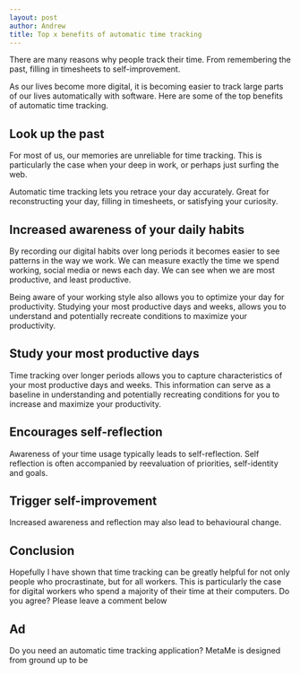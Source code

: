 ```yaml
---
layout: post
author: Andrew
title: Top x benefits of automatic time tracking 
---
```


There are many reasons why people track their time. From remembering the past, filling in timesheets to self-improvement. 

As our lives become more digital, it is becoming easier to track large parts of our lives automatically with software. Here are some of the top benefits of automatic time tracking.

## Look up the past
For most of us, our memories are unreliable for time tracking. This is particularly the case when your deep in work, or perhaps just surfing the web. 

Automatic time tracking lets you retrace your day accurately. Great for reconstructing your day, filling in timesheets, or satisfying your curiosity.

## Increased awareness of your daily habits 
By recording our digital habits over long periods it becomes easier to see patterns in the way we work.  We can measure exactly the time we spend working, social media or news each day. We can see when we are most productive, and least productive.

Being aware of your working style also allows you to optimize your day for productivity. Studying your most productive days and weeks, allows you to understand and potentially recreate conditions to maximize your productivity.

## Study your most productive days
Time tracking over longer periods allows you to capture characteristics of your most productive days and weeks. This information can serve as a baseline in understanding and potentially recreating conditions for you to increase and maximize your productivity.

## Encourages self-reflection
Awareness of your time usage typically leads to self-reflection. Self reflection is often accompanied by reevaluation of priorities, self-identity and goals.

## Trigger self-improvement
Increased awareness and reflection may also lead to behavioural change. 

## Conclusion
Hopefully I have shown that time tracking can be greatly helpful for not only people who procrastinate, but for all workers. This is particularly the case for digital workers who spend a majority of their time at their computers. Do you agree? Please leave a comment below

## Ad
Do you need an automatic time tracking application? MetaMe is designed from ground up to be 
